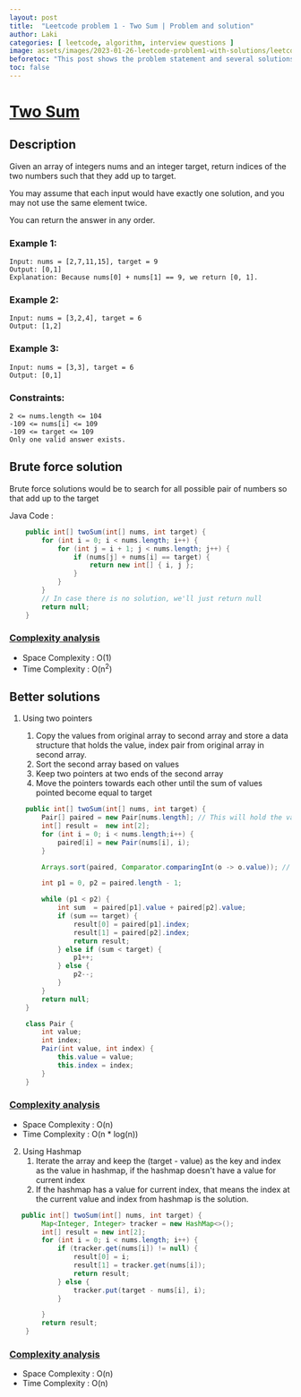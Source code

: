 ```yaml
---
layout: post
title:  "Leetcode problem 1 - Two Sum | Problem and solution"
author: Laki
categories: [ leetcode, algorithm, interview questions ]
image: assets/images/2023-01-26-leetcode-problem1-with-solutions/leetcode_meme1.png
beforetoc: "This post shows the problem statement and several solutions for leetcode two sum problem"
toc: false
---
```


# [Two Sum](https://leetcode.com/problems/two-sum/)

## Description

Given an array of integers nums and an integer target, return indices of the two numbers such that they add up to target.

You may assume that each input would have exactly one solution, and you may not use the same element twice.

You can return the answer in any order.

### Example 1:
``` 
Input: nums = [2,7,11,15], target = 9
Output: [0,1]
Explanation: Because nums[0] + nums[1] == 9, we return [0, 1].
```
### Example 2:
```
Input: nums = [3,2,4], target = 6
Output: [1,2]
```
### Example 3:
```
Input: nums = [3,3], target = 6
Output: [0,1]
```
### Constraints:
```
2 <= nums.length <= 104
-109 <= nums[i] <= 109
-109 <= target <= 109
Only one valid answer exists.
 ```

## Brute force solution 

Brute force solutions would be to search for all possible pair of numbers so that add up to the target

Java Code : 
``` java
    public int[] twoSum(int[] nums, int target) {
        for (int i = 0; i < nums.length; i++) {
            for (int j = i + 1; j < nums.length; j++) {
                if (nums[j] + nums[i] == target) {
                    return new int[] { i, j };
                }
            }
        }
        // In case there is no solution, we'll just return null
        return null;
    }
```
### <ins> Complexity analysis </ins>

* Space Complexity : O(1)
* Time Complexity : O(n<sup>2</sup>)

## Better solutions

1. Using two pointers
    
    1. Copy the values from original array to second array and store a data structure that holds the value, index pair from original array in second array.
    2. Sort the second array based on values
    3. Keep two pointers at two ends of the second array
    4. Move the pointers towards each other until the sum of values pointed become equal to target

``` java
    public int[] twoSum(int[] nums, int target) {
        Pair[] paired = new Pair[nums.length]; // This will hold the value and index pair of input array
        int[] result =  new int[2];
        for (int i = 0; i < nums.length;i++) {
            paired[i] = new Pair(nums[i], i);
        }

        Arrays.sort(paired, Comparator.comparingInt(o -> o.value)); // Sort the array based on value

        int p1 = 0, p2 = paired.length - 1;

        while (p1 < p2) {
            int sum  = paired[p1].value + paired[p2].value;
            if (sum == target) {
                result[0] = paired[p1].index;
                result[1] = paired[p2].index;
                return result;
            } else if (sum < target) {
                p1++;
            } else {
                p2--;
            }
        }
        return null;
    }

    class Pair {
        int value;
        int index;
        Pair(int value, int index) {
            this.value = value;
            this.index = index;
        }
    }
```
### <ins> Complexity analysis </ins>

* Space Complexity : O(n)
* Time Complexity : O(n * log(n))

2. Using Hashmap
    1. Iterate the array and keep the (target - value) as the key  and index as the value in hashmap, if the hashmap doesn't have a value for current index
    2. If the hashmap has a value for current index, that means the index at the current value and index from hashmap is the solution.

``` java
   public int[] twoSum(int[] nums, int target) {
        Map<Integer, Integer> tracker = new HashMap<>();
        int[] result = new int[2];
        for (int i = 0; i < nums.length; i++) {
            if (tracker.get(nums[i]) != null) {
                result[0] = i;
                result[1] = tracker.get(nums[i]);
                return result;
            } else {
                tracker.put(target - nums[i], i);
            }

        }
        return result;
    }
```
### <ins> Complexity analysis </ins>

* Space Complexity : O(n)
* Time Complexity : O(n)


